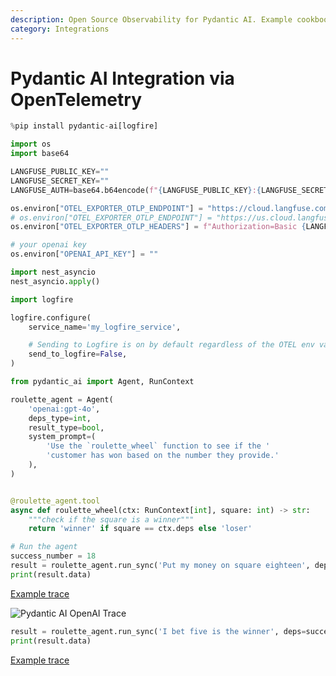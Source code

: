 ```yaml
---
description: Open Source Observability for Pydantic AI. Example cookbook for the Pydantic AI Langfuse integration using OpenTelemetry.
category: Integrations
---
```


# Pydantic AI Integration via OpenTelemetry


```python
%pip install pydantic-ai[logfire]
```


```python
import os
import base64

LANGFUSE_PUBLIC_KEY=""
LANGFUSE_SECRET_KEY=""
LANGFUSE_AUTH=base64.b64encode(f"{LANGFUSE_PUBLIC_KEY}:{LANGFUSE_SECRET_KEY}".encode()).decode()

os.environ["OTEL_EXPORTER_OTLP_ENDPOINT"] = "https://cloud.langfuse.com/api/public/otel" # EU data region
# os.environ["OTEL_EXPORTER_OTLP_ENDPOINT"] = "https://us.cloud.langfuse.com/api/public/otel" # US data region
os.environ["OTEL_EXPORTER_OTLP_HEADERS"] = f"Authorization=Basic {LANGFUSE_AUTH}"

# your openai key
os.environ["OPENAI_API_KEY"] = ""
```


```python
import nest_asyncio
nest_asyncio.apply()
```


```python
import logfire

logfire.configure(
    service_name='my_logfire_service',

    # Sending to Logfire is on by default regardless of the OTEL env vars.
    send_to_logfire=False,
)
```


```python
from pydantic_ai import Agent, RunContext

roulette_agent = Agent(
    'openai:gpt-4o',
    deps_type=int,
    result_type=bool,
    system_prompt=(
        'Use the `roulette_wheel` function to see if the '
        'customer has won based on the number they provide.'
    ),
)


@roulette_agent.tool
async def roulette_wheel(ctx: RunContext[int], square: int) -> str:
    """check if the square is a winner"""
    return 'winner' if square == ctx.deps else 'loser'
```


```python
# Run the agent
success_number = 18
result = roulette_agent.run_sync('Put my money on square eighteen', deps=success_number)
print(result.data)
```

[Example trace](https://cloud.langfuse.com/project/cloramnkj0002jz088vzn1ja4/traces/0194c8b3c1fbb67529f717d4009a310b?timestamp=2025-02-02T22%3A06%3A51.387Z)

![Pydantic AI OpenAI Trace](https://langfuse.com/images/cookbook/otel-integration-pydantic-ai/pydanticai-openai-trace-tree.png)


```python
result = roulette_agent.run_sync('I bet five is the winner', deps=success_number)
print(result.data)
```

[Example trace](https://cloud.langfuse.com/project/cloramnkj0002jz088vzn1ja4/traces/0194c8b3d11a9a66859edb3fade14760?timestamp=2025-02-02T22%3A06%3A55.258Z)
